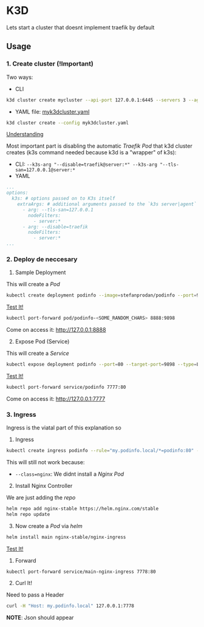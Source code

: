 # K3D

Lets start a cluster that doesnt implement traefik by default

## Usage

### 1. Create cluster (!Important)

Two ways:

- CLI

```sh
k3d cluster create mycluster --api-port 127.0.0.1:6445 --servers 3 --agents 2 --k3s-arg "--disable=traefik@server:*" --k3s-arg "--tls-san=127.0.0.1@server:*" --k3s-arg "--disable=servicelb@server:*"
```

- YAML file: [myk3dcluster.yaml](myk3dcluster.yaml)

```sh
k3d cluster create --config myk3dcluster.yaml
```

<ins>Understanding</ins>

Most important part is disabling the automatic _Traefik Pod_ that k3d cluster creates (k3s command needed because k3d is a "wrapper" of k3s):

- CLI: `--k3s-arg "--disable=traefik@server:*" --k3s-arg "--tls-san=127.0.0.1@server:*`
- YAML

```yaml
...
options:
  k3s: # options passed on to K3s itself
    extraArgs: # additional arguments passed to the `k3s server|agent` command; same as `--k3s-arg`
      - arg: --tls-san=127.0.0.1
        nodeFilters:
          - server:*
      - arg: --disable=traefik
        nodeFilters:
          - server:*
...

```

### 2. Deploy de neccesary

1. Sample Deployment

This will create a _Pod_

```sh
kubectl create deployment podinfo --image=stefanprodan/podinfo --port=9898
```

<ins>Test It!</ins>

```sh
kubectl port-forward pod/podinfo-<SOME_RANDOM_CHARS> 8888:9898
```

Come on access it: http://127.0.0.1:8888

2. Expose Pod (Service)

This will create a _Service_

```sh
kubectl expose deployment podinfo --port=80 --target-port=9898 --type=LoadBalancer
```
<ins>Test It!</ins>

```sh
kubectl port-forward service/podinfo 7777:80
```

Come on access it: http://127.0.0.1:7777

### 3. Ingress

Ingress is the viatal part of this explanation so

1. Ingress

```sh
kubectl create ingress podinfo --rule="my.podinfo.local/*=podinfo:80" --class=nginx
```
This will still not work because:

- `--class=nginx`: We didnt install a _Nginx Pod_

2. Install Nginx Controller

We are just adding the _repo_

```sh
helm repo add nginx-stable https://helm.nginx.com/stable
helm repo update
```

3. Now create a _Pod_ via _helm_

```sh
helm install main nginx-stable/nginx-ingress
```

<ins>Test It!</ins>

1. Forward

```sh
kubectl port-forward service/main-nginx-ingress 7778:80
```

2. Curl It!

Need to pass a Header

```sh
curl -H "Host: my.podinfo.local" 127.0.0.1:7778
```

**NOTE**: Json should appear

